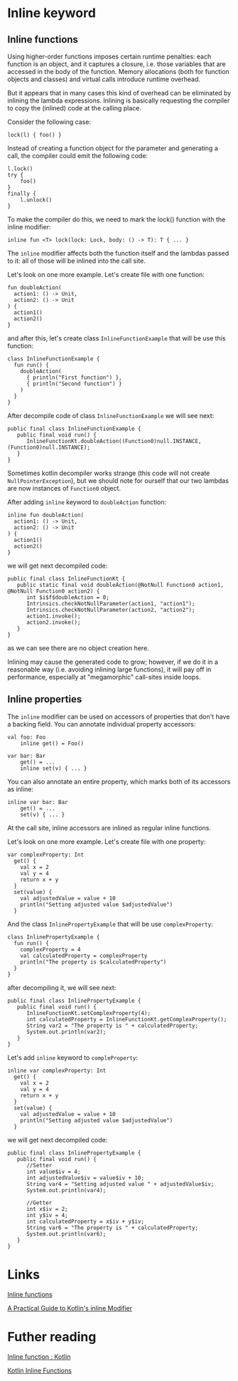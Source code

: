 # Inline keyword

## Inline functions 

Using higher-order functions imposes certain runtime penalties: each function is an object, and it captures a closure, i.e. those variables that are accessed in the body of the function. Memory allocations (both for function objects and classes) and virtual calls introduce runtime overhead.

But it appears that in many cases this kind of overhead can be eliminated by inlining the lambda expressions. Inlining is basically requesting the compiler to copy the (inlined) code at the calling place.

Consider the following case:

`lock(l) { foo() }`

Instead of creating a function object for the parameter and generating a call, the compiler could emit the following code:
```
l.lock()
try {
    foo()
}
finally {
    l.unlock()
}
```

To make the compiler do this, we need to mark the lock() function with the inline modifier:

`inline fun <T> lock(lock: Lock, body: () -> T): T { ... }`

The `inline` modifier affects both the function itself and the lambdas passed to it: all of those will be inlined into the call site.

Let's look on one more example. Let's create file with one function:
```
fun doubleAction(
  action1: () -> Unit,
  action2: () -> Unit
) {
  action1()
  action2()
}
```

and after this, let's create class `InlineFunctionExample` that will be use this function: 
```
class InlineFunctionExample {
  fun run() {
    doubleAction(
      { println("First function") },
      { println("Second function") }
    )
  }
}
```

After decompile code of class `InlineFunctionExample` we will see next: 
```
public final class InlineFunctionExample {
   public final void run() {
      InlineFunctionKt.doubleAction((Function0)null.INSTANCE, (Function0)null.INSTANCE);
   }
}
```

Sometimes kotlin decompiler works strange (this code will not create `NullPointerException`), but we should note for ourself that our two lambdas are now instances of `Function0` object.

After adding `inline` keyword to `doubleAction` function:

```
inline fun doubleAction(
  action1: () -> Unit,
  action2: () -> Unit
) {
  action1()
  action2()
}
```

we will get next decompiled code:
```
public final class InlineFunctionKt {
   public static final void doubleAction(@NotNull Function0 action1, @NotNull Function0 action2) {
      int $i$f$doubleAction = 0;
      Intrinsics.checkNotNullParameter(action1, "action1");
      Intrinsics.checkNotNullParameter(action2, "action2");
      action1.invoke();
      action2.invoke();
   }
}
```

as we can see there are no object creation here. 

Inlining may cause the generated code to grow; however, if we do it in a reasonable way (i.e. avoiding inlining large functions), it will pay off in performance, especially at "megamorphic" call-sites inside loops.

## Inline properties

The `inline` modifier can be used on accessors of properties that don't have a backing field. You can annotate individual property accessors:

```
val foo: Foo
    inline get() = Foo()

var bar: Bar
    get() = ...
    inline set(v) { ... }
```
    
You can also annotate an entire property, which marks both of its accessors as inline:

```
inline var bar: Bar
    get() = ...
    set(v) { ... }
```

At the call site, inline accessors are inlined as regular inline functions.

Let's look on one more example. Let's create file with one property:
```
var complexProperty: Int
  get() {
    val x = 2
    val y = 4
    return x + y
  }
  set(value) {
    val adjustedValue = value + 10
    println("Setting adjusted value $adjustedValue")
  }
```

And the class `InlinePropertyExample` that will be use `complexProperty`:
```
class InlinePropertyExample {
  fun run() {
    complexProperty = 4
    val calculatedProperty = complexProperty
    println("The property is $calculatedProperty")
  }
}
```

after decompiling it, we will see next:
```
public final class InlinePropertyExample {
   public final void run() {
      InlineFunctionKt.setComplexProperty(4);
      int calculatedProperty = InlineFunctionKt.getComplexProperty();
      String var2 = "The property is " + calculatedProperty;
      System.out.println(var2);
   }
}
```

Let's add `inline` keyword to `compleProperty`:
```
inline var complexProperty: Int
  get() {
    val x = 2
    val y = 4
    return x + y
  }
  set(value) {
    val adjustedValue = value + 10
    println("Setting adjusted value $adjustedValue")
  }
```

we will get next decompiled code:
```
public final class InlinePropertyExample {
   public final void run() {
      //Setter  
      int value$iv = 4;
      int adjustedValue$iv = value$iv + 10;
      String var4 = "Setting adjusted value " + adjustedValue$iv;
      System.out.println(var4);
      
      //Getter
      int x$iv = 2;
      int y$iv = 4;
      int calculatedProperty = x$iv + y$iv;
      String var6 = "The property is " + calculatedProperty;
      System.out.println(var6);
   }
}
```

# Links
[Inline functions](https://kotlinlang.org/docs/inline-functions.html)

[A Practical Guide to Kotlin's inline Modifier](https://maxkim.eu/a-practical-guide-to-kotlins-inline-modifier)

# Futher reading
[Inline function : Kotlin](https://agrawalsuneet.medium.com/inline-function-kotlin-3f05d2ea1b59)

[Kotlin Inline Functions](https://www.geeksforgeeks.org/kotlin-inline-functions/)

